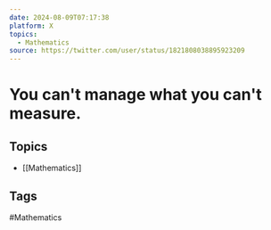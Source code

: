 ```yaml
---
date: 2024-08-09T07:17:38
platform: X
topics:
  - Mathematics
source: https://twitter.com/user/status/1821808038895923209
---
```

# You can't manage what you can't measure.

## Topics
- [[Mathematics]]

## Tags
#Mathematics